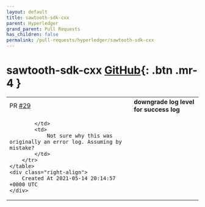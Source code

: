 ```yaml
---
layout: default
title: sawtooth-sdk-cxx
parent: Hyperledger
grand_parent: Pull Requests
has_children: false
permalink: /pull-requests/hyperledger/sawtooth-sdk-cxx
---
```


# sawtooth-sdk-cxx <span class="fs-3 right-align">[GitHub](https://github.com/hyperledger/sawtooth-sdk-cxx){: .btn .mr-4 }</span>


<div>
    <table>
        <tr>
            <td>
                PR <a href="https://github.com/hyperledger/sawtooth-sdk-cxx/pull/29" class=".btn">#29</a>
            </td>
            <td>
                <b>
                    downgrade log level for success log
                </b>
            </td>
        </tr>
        <tr>
            <td>
                
            </td>
            <td>
                Not sure why this was originally an error log. Assuming by mistake?
            </td>
        </tr>
    </table>
    <div class="right-align">
        Created At 2021-05-14 20:14:57 +0000 UTC
    </div>
</div>

